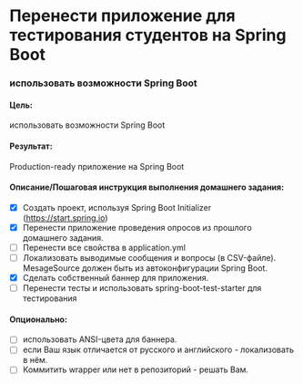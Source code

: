 # Перенести приложение для тестирования студентов на Spring Boot

### использовать возможности Spring Boot

#### Цель:
использовать возможности Spring Boot

#### Результат: 
Production-ready приложение на Spring Boot

#### Описание/Пошаговая инструкция выполнения домашнего задания:
- [x] Создать проект, используя Spring Boot Initializer (https://start.spring.io)
- [x] Перенести приложение проведения опросов из прошлого домашнего задания.
- [ ] Перенести все свойства в application.yml
- [ ] Локализовать выводимые сообщения и вопросы (в CSV-файле). MesageSource должен быть из автоконфигурации Spring Boot.
- [x] Сделать собственный баннер для приложения.
- [ ] Перенести тесты и использовать spring-boot-test-starter для тестирования

#### Опционально:
- [ ] использовать ANSI-цвета для баннера.
- [ ] если Ваш язык отличается от русского и английского - локализовать в нём.
- [ ] Коммитить wrapper или нет в репозиторий - решать Вам.

